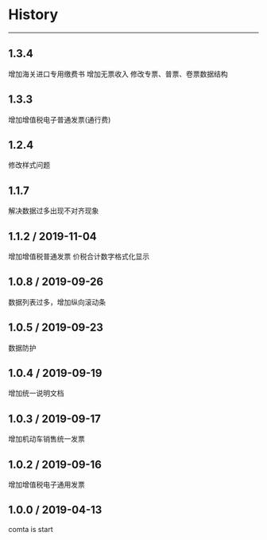 # History
----

## 1.3.4
增加海关进口专用缴费书
增加无票收入
修改专票、普票、卷票数据结构

## 1.3.3
增加增值税电子普通发票(通行费)

## 1.2.4
修改样式问题

## 1.1.7
解决数据过多出现不对齐现象

## 1.1.2 / 2019-11-04
增加增值税普通发票
价税合计数字格式化显示

## 1.0.8 / 2019-09-26
数据列表过多，增加纵向滚动条

## 1.0.5 / 2019-09-23
数据防护

## 1.0.4 / 2019-09-19
增加统一说明文档

## 1.0.3 / 2019-09-17
增加机动车销售统一发票

## 1.0.2 / 2019-09-16
增加增值税电子通用发票

## 1.0.0 / 2019-04-13

comta is start

